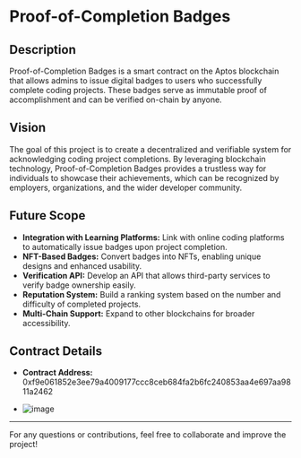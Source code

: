 # Proof-of-Completion Badges

## Description
Proof-of-Completion Badges is a smart contract on the Aptos blockchain that allows admins to issue digital badges to users who successfully complete coding projects. These badges serve as immutable proof of accomplishment and can be verified on-chain by anyone.

## Vision
The goal of this project is to create a decentralized and verifiable system for acknowledging coding project completions. By leveraging blockchain technology, Proof-of-Completion Badges provides a trustless way for individuals to showcase their achievements, which can be recognized by employers, organizations, and the wider developer community.

## Future Scope
- **Integration with Learning Platforms:** Link with online coding platforms to automatically issue badges upon project completion.
- **NFT-Based Badges:** Convert badges into NFTs, enabling unique designs and enhanced usability.
- **Verification API:** Develop an API that allows third-party services to verify badge ownership easily.
- **Reputation System:** Build a ranking system based on the number and difficulty of completed projects.
- **Multi-Chain Support:** Expand to other blockchains for broader accessibility.

## Contract Details
- **Contract Address:** 0xf9e061852e3ee79a4009177ccc8ceb684fa2b6fc240853aa4e697aa9811a2462

- ![image](https://github.com/user-attachments/assets/09375298-4fe0-4b80-9bd4-47fdfa2b1365)


---

For any questions or contributions, feel free to collaborate and improve the project!

